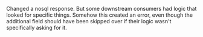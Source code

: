 Changed a nosql response. But some downstream consumers had logic that looked for specific things. Somehow this created an error, even though the additional field should have been skipped over if their logic wasn't specifically asking for it. 